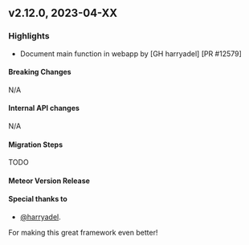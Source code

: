 ## v2.12.0, 2023-04-XX

### Highlights

* Document main function in webapp by [GH harryadel] [PR #12579]

#### Breaking Changes

N/A

####  Internal API changes

N/A

#### Migration Steps

TODO

#### Meteor Version Release



#### Special thanks to

- [@harryadel](https://github.com/harryadel).


For making this great framework even better!


